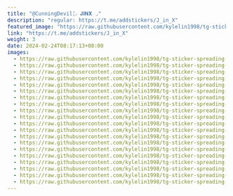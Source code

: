 ```yaml
---
title: "@CunningDevil╎៸ 𝐉𝐈𝐍𝐗 ⌟"
description: "regular: https://t.me/addstickers/J_in_X"
featured_image: "https://raw.githubusercontent.com/kylelin1998/tg-sticker-spreading-worldwide-images/main/img/a842d563-eb1e-44c2-844e-7b48e508174c.jpg"
link: "https://t.me/addstickers/J_in_X"
weight: 3
date: 2024-02-24T08:17:13+08:00
images:
  - https://raw.githubusercontent.com/kylelin1998/tg-sticker-spreading-worldwide-images/main/img/a842d563-eb1e-44c2-844e-7b48e508174c.jpg
  - https://raw.githubusercontent.com/kylelin1998/tg-sticker-spreading-worldwide-images/main/img/3d1f97ed-0f17-47a6-a16a-d529d8b3a49d.jpg
  - https://raw.githubusercontent.com/kylelin1998/tg-sticker-spreading-worldwide-images/main/img/bd2f319d-e957-48fc-9f6c-0dace7e5db4a.jpg
  - https://raw.githubusercontent.com/kylelin1998/tg-sticker-spreading-worldwide-images/main/img/cf442f71-7b84-41cd-80a7-268cd69b7dfd.jpg
  - https://raw.githubusercontent.com/kylelin1998/tg-sticker-spreading-worldwide-images/main/img/c099c67b-ffd4-4442-b56b-3c782928e1ab.jpg
  - https://raw.githubusercontent.com/kylelin1998/tg-sticker-spreading-worldwide-images/main/img/4f34e010-6770-4dd3-8242-4c34f07182a3.jpg
  - https://raw.githubusercontent.com/kylelin1998/tg-sticker-spreading-worldwide-images/main/img/d0bac69f-5267-46f0-9aef-44dbc02bda56.jpg
  - https://raw.githubusercontent.com/kylelin1998/tg-sticker-spreading-worldwide-images/main/img/71efa4f8-1891-4d0f-be93-4eafe14cc85e.jpg
  - https://raw.githubusercontent.com/kylelin1998/tg-sticker-spreading-worldwide-images/main/img/4d5cb249-414c-4289-b902-3caa5010c6b5.jpg
  - https://raw.githubusercontent.com/kylelin1998/tg-sticker-spreading-worldwide-images/main/img/2f404bbb-4f9e-4665-af9d-1eda8db5a5f3.jpg
  - https://raw.githubusercontent.com/kylelin1998/tg-sticker-spreading-worldwide-images/main/img/4265cb7b-bc55-4fc2-819c-bc9ebd918080.jpg
  - https://raw.githubusercontent.com/kylelin1998/tg-sticker-spreading-worldwide-images/main/img/82f5b242-08b6-445f-aadc-92cdcc10c77b.jpg
  - https://raw.githubusercontent.com/kylelin1998/tg-sticker-spreading-worldwide-images/main/img/2c930457-beb8-4f81-b9ab-06f3f61140c3.jpg
  - https://raw.githubusercontent.com/kylelin1998/tg-sticker-spreading-worldwide-images/main/img/c8790d75-f7c9-4592-96df-b856db6611eb.jpg
  - https://raw.githubusercontent.com/kylelin1998/tg-sticker-spreading-worldwide-images/main/img/1c182904-4a49-4553-8bcb-0cd3f4439174.jpg
  - https://raw.githubusercontent.com/kylelin1998/tg-sticker-spreading-worldwide-images/main/img/c035eee0-c911-4666-a7f3-a9a65d413069.jpg
  - https://raw.githubusercontent.com/kylelin1998/tg-sticker-spreading-worldwide-images/main/img/241d0ed5-4066-4816-ba76-0bb3b4de3b6f.jpg
  - https://raw.githubusercontent.com/kylelin1998/tg-sticker-spreading-worldwide-images/main/img/90a0f693-d691-4ed8-9a5a-7c46381b8227.jpg
  - https://raw.githubusercontent.com/kylelin1998/tg-sticker-spreading-worldwide-images/main/img/769d5333-c1c2-4655-b19e-df75b3bc50a1.jpg
  - https://raw.githubusercontent.com/kylelin1998/tg-sticker-spreading-worldwide-images/main/img/3fb7d07f-b20b-40e9-b8fe-6ca0466c290e.jpg
---
```

